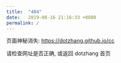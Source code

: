 ```yaml
---
title:  "404"
date:   2019-08-16 21:16:33 +0800
permalink: /
---
```


页面神秘消失: https://dotzhang.github.io/cc

请检查网址是否正确, 或返回 dotzhang 首页